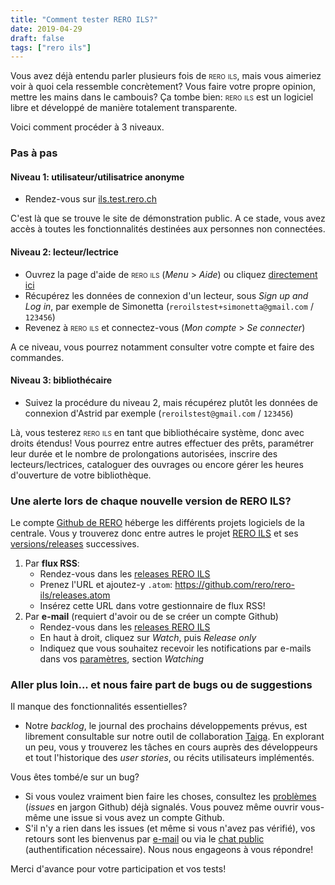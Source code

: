 ```yaml
---
title: "Comment tester RERO ILS?"
date: 2019-04-29
draft: false
tags: ["rero ils"]
---
```


Vous avez déjà entendu parler plusieurs fois de <span style="font-variant: small-caps">rero ils</span>, mais vous aimeriez voir à quoi cela ressemble concrètement? Vous faire votre propre opinion, mettre les mains dans le cambouis? Ça tombe bien: <span style="font-variant: small-caps">rero ils</span> est un logiciel libre et développé de manière totalement transparente.

<!--more-->

Voici comment procéder à 3 niveaux.

### Pas à pas

#### Niveau 1: utilisateur/utilisatrice anonyme

* Rendez-vous sur [ils.test.rero.ch](http://ils.test.rero.ch/)

C'est là que se trouve le site de démonstration public. A ce stade, vous avez accès à toutes les fonctionnalités destinées aux personnes non connectées.

#### Niveau 2: lecteur/lectrice

* Ouvrez la page d'aide de <span style="font-variant: small-caps">rero ils</span> (*Menu* > *Aide*) ou cliquez [directement ici](https://github.com/rero/rero-ils/wiki/Public-demo-help#sign-up-and-log-in)
* Récupérez les données de connexion d'un lecteur, sous *Sign up and Log in*, par exemple de Simonetta (`reroilstest+simonetta@gmail.com` / `123456`)
* Revenez à <span style="font-variant: small-caps">rero ils</span> et connectez-vous (*Mon compte* > *Se connecter*)

A ce niveau, vous pourrez notamment consulter votre compte et faire des commandes.

#### Niveau 3: bibliothécaire

* Suivez la procédure du niveau 2, mais récupérez plutôt les données de connexion d'Astrid par exemple (`reroilstest@gmail.com` / `123456`)

Là, vous testerez <span style="font-variant: small-caps">rero ils</span> en tant que bibliothécaire système, donc avec droits étendus! Vous pourrez entre autres effectuer des prêts, paramétrer leur durée et le nombre de prolongations autorisées, inscrire des lecteurs/lectrices, cataloguer des ouvrages ou encore gérer les heures d'ouverture de votre bibliothèque.

### Une alerte lors de chaque nouvelle version de RERO ILS?

Le compte [Github de RERO](https://github.com/rero) héberge les différents projets logiciels de la centrale. Vous y trouverez donc entre autres le projet [RERO ILS](https://github.com/rero/rero-ils/) et ses [versions/releases](https://github.com/rero/rero-ils/releases) successives.

1. Par **flux RSS**:
	* Rendez-vous dans les [releases RERO ILS](https://github.com/rero/rero-ils/releases)
	* Prenez l'URL et ajoutez-y `.atom`: https://github.com/rero/rero-ils/releases.atom
	* Insérez cette URL dans votre gestionnaire de flux RSS!
2. Par **e-mail** (requiert d'avoir ou de se créer un compte Github)
	* Rendez-vous dans les [releases RERO ILS](https://github.com/rero/rero-ils/releases)
	* En haut à droit, cliquez sur *Watch*, puis *Release only*
	* Indiquez que vous souhaitez recevoir les notifications par e-mails dans vos [paramètres](https://github.com/settings/notifications), section *Watching*

### Aller plus loin... et nous faire part de bugs ou de suggestions

Il manque des fonctionnalités essentielles?

* Notre *backlog*, le journal des prochains développements prévus, est librement consultable sur notre outil de collaboration [Taiga](https://tree.taiga.io/project/rero21-reroils/backlog). En explorant un peu, vous y trouverez les tâches en cours auprès des développeurs et tout l'historique des *user stories*, ou récits utilisateurs implémentés.

Vous êtes tombé/e sur un bug?

* Si vous voulez vraiment bien faire les choses, consultez les [problèmes](https://github.com/rero/rero-ils/issues) (*issues* en jargon Github) déjà signalés. Vous pouvez même ouvrir vous-même une issue si vous avez un compte Github.
* S'il n'y a rien dans les issues (et même si vous n'avez pas vérifié), vos retours sont les bienvenus par [e-mail](mailto:info@rero.ch) ou via le [chat public](https://gitter.im/rero/reroils) (authentification nécessaire). Nous nous engageons à vous répondre!

Merci d'avance pour votre participation et vos tests!
